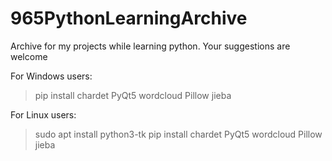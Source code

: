 # 965PythonLearningArchive
Archive for my projects while learning python. Your suggestions are welcome


For Windows users:
>pip install chardet PyQt5 wordcloud Pillow jieba

For Linux users:
>sudo apt install python3-tk
>pip install chardet PyQt5 wordcloud Pillow jieba
